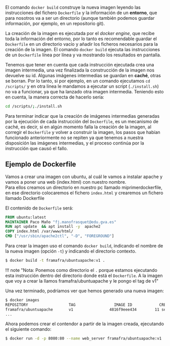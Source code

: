 El comando `docker build` construye la nueva imagen leyendo las instrucciones del fichero `Dockerfile` y la información de un **entorno**, que para nosotros va a ser un directorio (aunque también podemos guardar información, por ejemplo, en un repositorio git).

La creación de la imagen es ejecutada por el *docker engine*, que recibe toda la información del entorno, por lo tanto es recomendable guardar el `Dockerfile` en un directorio vacío y añadir los ficheros necesarios para la creación de la imagen. El comando `docker build` ejecuta las instrucciones de un `Dockerfile` línea por línea y va mostrando los resultados en pantalla.

Tenemos que tener en cuenta que cada instrucción ejecutada crea una imagen intermedia, una vez finalizada la construcción de la imagen nos devuelve su id. Algunas imágenes intermedias se guardan en **caché**, otras se borran. Por lo tanto, si por ejemplo, en un comando ejecutamos `cd /scripts/` y en otra linea le mandamos a ejecutar un script (`./install.sh`) no va a funcionar, ya que ha lanzado otra imagen intermedia. Teniendo esto en cuenta, la manera correcta de hacerlo sería:

```bash
cd /scripts/;./install.sh
```

Para terminar indicar que la creación de imágenes intermedias generadas por la ejecución de cada instrucción del `Dockerfile`, es un mecanismo de caché, es decir, si en algún momento falla la creación de la imagen, al corregir el `Dockerfile` y volver a construir la imagen, los pasos que habían funcionado anteriormente no se repiten ya que tenemos a nuestra disposición las imágenes intermedias, y el proceso continúa por la instrucción que causó el fallo.

## Ejemplo de  Dockerfile

Vamos a crear una imagen con ubuntu, al cuál le vamos a instalar apache y vamos a poner una web (index.html) con nuestro nombre.  
Para ellos creamos un directorio en nuestro pc llamado miprimerdockerfile, en ese directorio colocaremos el fichero `index.html` y crearemos un fichero llamado Dockerfile

El contenido de `Dockerfile` será:

```Dockerfile
FROM ubuntu:latest
MAINTAINER Paco Maño "fj.manofrasquet@edu.gva.es"
RUN apt update  && apt install -y  apache2 
COPY index.html /var/www/html/
CMD ["/usr/sbin/apache2ctl", "-D", "FOREGROUND"]
```

Para crear la imagen uso el comando `docker build`, indicando el nombre de la nueva imagen (opción `-t`) y indicando el directorio contexto.

```bash
$ docker build -t framafra/ubuntuapache:v1 .
```
!!! note "Nota: Ponemos como directorio el `.` porque estamos ejecutando esta instrucción dentro del directorio donde está el `Dockerfile`. A la imagen que voy a crear la llamos framafra/ubuntuapache y le pongo el tag de v1"


Una vez terminado, podríamos ver que hemos generado una nueva imagen:

```bash
$ docker images
REPOSITORY                  TAG                 IMAGE ID            CREATED             SIZE
framafra/ubuntuapache       v1                4816f9eee434        11 seconds ago      225MB
...
```

Ahora podemos crear el contendor a partir de la imagen creada, ejecutando el siguiente comando:

```bash
$ docker run -d -p 8080:80 --name web_server framafra/ubuntuapache:v1 
```            
